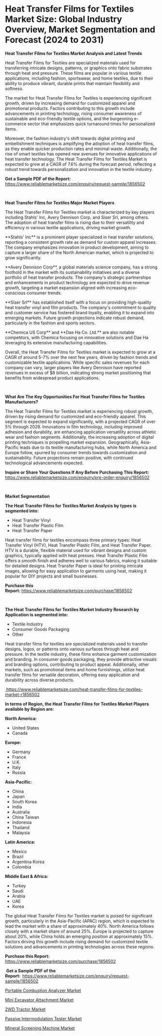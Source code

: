 <p><h1>Heat Transfer Films for Textiles Market Size: Global Industry Overview, Market Segmentation and Forecast (2024 to 2031)</h1></p><p><strong>Heat Transfer Films for Textiles Market Analysis and Latest Trends</strong></p>
<p><p>Heat Transfer Films for Textiles are specialized materials used for transferring intricate designs, patterns, or graphics onto fabric substrates through heat and pressure. These films are popular in various textile applications, including fashion, sportswear, and home textiles, due to their ability to produce vibrant, durable prints that maintain flexibility and softness.</p><p>The market for Heat Transfer Films for Textiles is experiencing significant growth, driven by increasing demand for customized apparel and promotional products. Factors contributing to this growth include advancements in printing technology, rising consumer awareness of sustainable and eco-friendly textile options, and the burgeoning e-commerce sector that emphasizes quick turnaround times for personalized items. </p><p>Moreover, the fashion industry's shift towards digital printing and embellishment techniques is amplifying the adoption of heat transfer films, as they enable quicker production rates and minimal waste. Additionally, the rise of smart textiles has opened new avenues for innovative applications of heat transfer technology. The Heat Transfer Films for Textiles Market is expected to grow at a CAGR of 7.6% during the forecast period, reflecting a robust trend towards personalization and innovation in the textile industry.</p></p>
<p><strong>Get a Sample PDF of the Report:&nbsp;</strong> <a href="https://www.reliablemarketsize.com/enquiry/request-sample/1856502?utm_campaign=1592&utm_medium=2&utm_source=Github&utm_content=ia&utm_term=20102024&utm_id=heat-transfer-films-for-textiles">https://www.reliablemarketsize.com/enquiry/request-sample/1856502</a></p>
<p>&nbsp;</p>
<p><strong>Heat Transfer Films for Textiles Major Market Players</strong></p>
<p><p>The Heat Transfer Films for Textiles market is characterized by key players including Stahls' Inc, Avery Dennison Corp, and Siser Srl, among others. The adoption of heat transfer films is rising due to their versatility and efficiency in various textile applications, driving market growth.</p><p>**Stahls' Inc** is a prominent player specialized in heat transfer solutions, reporting a consistent growth rate as demand for custom apparel increases. The company emphasizes innovation in product development, aiming to capture a larger share of the North American market, which is projected to grow significantly.</p><p>**Avery Dennison Corp**, a global materials science company, has a strong foothold in the market with its sustainability initiatives and a diverse portfolio of heat transfer products. The company's strategic partnerships and enhancements in product technology are expected to drive revenue growth, targeting a market expansion aligned with increasing eco-conscious consumer trends.</p><p>**Siser Srl** has established itself with a focus on providing high-quality heat transfer vinyl and film products. The company's commitment to quality and customer service has fostered brand loyalty, enabling it to expand into emerging markets. Future growth projections indicate robust demand, particularly in the fashion and sports sectors.</p><p>**Chemica US Corp** and **Dae Ha Co. Ltd.** are also notable competitors, with Chemica focusing on innovative solutions and Dae Ha leveraging its extensive manufacturing capabilities.</p><p>Overall, the Heat Transfer Films for Textiles market is expected to grow at a CAGR of around 5-7% over the next few years, driven by fashion trends and customizable textile applications. While specific sales revenues for each company can vary, larger players like Avery Dennison have reported revenues in excess of $8 billion, indicating strong market positioning that benefits from widespread product applications.</p></p>
<p>&nbsp;</p>
<p><strong>What Are The Key Opportunities For Heat Transfer Films for Textiles Manufacturers?</strong></p>
<p><p>The Heat Transfer Films for Textiles market is experiencing robust growth, driven by rising demand for customized and eco-friendly apparel. This segment is expected to expand significantly, with a projected CAGR of over 5% through 2028. Innovations in film technology, including improved adhesion and durability, are enhancing application versatility across athletic wear and fashion segments. Additionally, the increasing adoption of digital printing techniques is propelling market expansion. Geographically, Asia-Pacific leads due to its textile manufacturing hubs, while North America and Europe follow, spurred by consumer trends towards customization and sustainability. Future projections remain positive, with continued technological advancements expected.</p></p>
<p><strong>Inquire or Share Your Questions If Any Before Purchasing This Report:</strong> <a href="https://www.reliablemarketsize.com/enquiry/pre-order-enquiry/1856502?utm_campaign=1592&utm_medium=2&utm_source=Github&utm_content=ia&utm_term=20102024&utm_id=heat-transfer-films-for-textiles">https://www.reliablemarketsize.com/enquiry/pre-order-enquiry/1856502</a></p>
<p>&nbsp;</p>
<p><strong>Market Segmentation</strong></p>
<p><strong>The Heat Transfer Films for Textiles Market Analysis by types is segmented into:</strong></p>
<p><ul><li>Heat Transfer Vinyl</li><li>Heat Transfer Plastic Film</li><li>Heat Transfer Paper</li></ul></p>
<p><p>Heat transfer films for textiles encompass three primary types: Heat Transfer Vinyl (HTV), Heat Transfer Plastic Film, and Heat Transfer Paper. HTV is a durable, flexible material used for vibrant designs and custom graphics, typically applied with heat presses. Heat Transfer Plastic Film offers a smooth finish and adheres well to various fabrics, making it suitable for detailed designs. Heat Transfer Paper is ideal for printing intricate images, allowing for easy application to garments using heat, making it popular for DIY projects and small businesses.</p></p>
<p><strong>Purchase this Report:&nbsp;</strong><a href="https://www.reliablemarketsize.com/purchase/1856502?utm_campaign=1592&utm_medium=2&utm_source=Github&utm_content=ia&utm_term=20102024&utm_id=heat-transfer-films-for-textiles">https://www.reliablemarketsize.com/purchase/1856502</a></p>
<p>&nbsp;</p>
<p><strong>The Heat Transfer Films for Textiles Market Industry Research by Application is segmented into:</strong></p>
<p><ul><li>Textile Industry</li><li>Consumer Goods Packaging</li><li>Other</li></ul></p>
<p><p>Heat transfer films for textiles are specialized materials used to transfer designs, logos, or patterns onto various surfaces through heat and pressure. In the textile industry, these films enhance garment customization and branding. In consumer goods packaging, they provide attractive visuals and branding options, contributing to product appeal. Additionally, other markets, such as promotional items and home furnishings, utilize heat transfer films for versatile decoration, offering easy application and durability across diverse products.</p></p>
<p><a href="https://www.reliablemarketsize.com/heat-transfer-films-for-textiles-market-r1856502?utm_campaign=1592&utm_medium=2&utm_source=Github&utm_content=ia&utm_term=20102024&utm_id=heat-transfer-films-for-textiles">&nbsp;https://www.reliablemarketsize.com/heat-transfer-films-for-textiles-market-r1856502</a></p>
<p><strong>In terms of Region, the Heat Transfer Films for Textiles Market Players available by Region are:</strong></p>
<p>
    <p> <strong> North America: </strong>
        <ul>
            <li>United States</li>
            <li>Canada</li>
        </ul>
        </p> 
    <p> <strong> Europe: </strong>
        <ul>
            <li>Germany</li>
            <li>France</li>
            <li>U.K.</li>
            <li>Italy</li>
            <li>Russia</li>
        </ul>
        </p> 
    <p> <strong> Asia-Pacific: </strong>
        <ul>
            <li>China</li>
            <li>Japan</li>
            <li>South Korea</li>
            <li>India</li>
            <li>Australia</li>
            <li>China Taiwan</li>
            <li>Indonesia</li>
            <li>Thailand</li>
            <li>Malaysia</li>
        </ul>
        </p> 
    <p> <strong> Latin America: </strong>
        <ul>
            <li>Mexico</li>
            <li>Brazil</li>
            <li>Argentina Korea</li>
            <li>Colombia</li>
        </ul>
        </p> 
    <p> <strong> Middle East & Africa: </strong>
        <ul>
            <li>Turkey</li>
            <li>Saudi</li>
            <li>Arabia</li>
            <li>UAE</li>
            <li>Korea</li>
        </ul>
    </p>
    </p>
<p><p>The global Heat Transfer Films for Textiles market is poised for significant growth, particularly in the Asia-Pacific (APAC) region, which is expected to lead the market with a share of approximately 40%. North America follows closely with a market share of around 25%. Europe is projected to capture about 20%, while China holds an emerging position at approximately 15%. Factors driving this growth include rising demand for customized textile solutions and advancements in printing technologies across these regions.</p></p>
<p><strong>Purchase this Report: </strong><a href="https://www.reliablemarketsize.com/purchase/1856502?utm_campaign=1592&utm_medium=2&utm_source=Github&utm_content=ia&utm_term=20102024&utm_id=heat-transfer-films-for-textiles">https://www.reliablemarketsize.com/purchase/1856502</a></p>
<p>&nbsp;<strong>Get a Sample PDF of the Report:&nbsp;&nbsp;</strong><a href="https://www.reliablemarketsize.com/enquiry/request-sample/1856502?utm_campaign=1592&utm_medium=2&utm_source=Github&utm_content=ia&utm_term=20102024&utm_id=heat-transfer-films-for-textiles">https://www.reliablemarketsize.com/enquiry/request-sample/1856502</a></p>
<p><strong></strong></p>
<p><p><a href="https://www.linkedin.com/pulse/in-depth-portable-combustion-analyzer-market-review-size-share-jdanc?utm_campaign=1592&utm_medium=2&utm_source=Github&utm_content=ia&utm_term=20102024&utm_id=heat-transfer-films-for-textiles">Portable Combustion Analyzer Market</a></p><p><a href="https://www.linkedin.com/pulse/exploring-mini-excavator-attachment-market-dynamics-global-2vugc?utm_campaign=1592&utm_medium=2&utm_source=Github&utm_content=ia&utm_term=20102024&utm_id=heat-transfer-films-for-textiles">Mini Excavator Attachment Market</a></p><p><a href="https://www.linkedin.com/pulse/2wd-tractor-industry-forecast-market-shifts-strategic-imperatives-a5jzc?utm_campaign=1592&utm_medium=2&utm_source=Github&utm_content=ia&utm_term=20102024&utm_id=heat-transfer-films-for-textiles">2WD Tractor Market</a></p><p><a href="https://www.linkedin.com/pulse/passive-intermodulation-tester-industry-insights-report-gyske?utm_campaign=1592&utm_medium=2&utm_source=Github&utm_content=ia&utm_term=20102024&utm_id=heat-transfer-films-for-textiles">Passive Intermodulation Tester Market</a></p><p><a href="https://www.linkedin.com/pulse/mineral-screening-machine-market-evolution-regional-adaptations-65mdc?utm_campaign=1592&utm_medium=2&utm_source=Github&utm_content=ia&utm_term=20102024&utm_id=heat-transfer-films-for-textiles">Mineral Screening Machine Market</a></p></p>